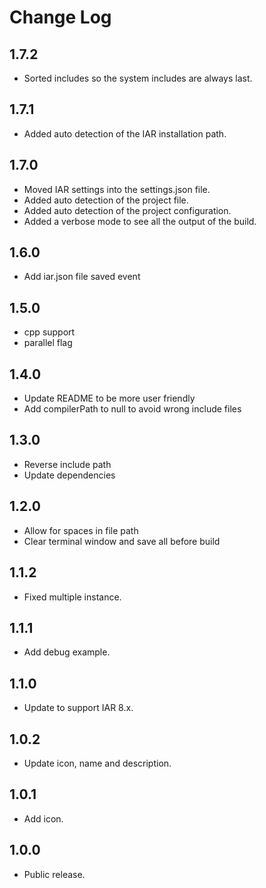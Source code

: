 # Change Log

## 1.7.2
  - Sorted includes so the system includes are always last.
 
## 1.7.1
  - Added auto detection of the IAR installation path.
 
## 1.7.0
  - Moved IAR settings into the settings.json file.
  - Added auto detection of the project file.
  - Added auto detection of the project configuration.
  - Added a verbose mode to see all the output of the build. 

## 1.6.0
  - Add iar.json file saved event 
  
 ## 1.5.0
  - cpp support
  - parallel flag
  
## 1.4.0
  - Update README to be more user friendly
  - Add compilerPath to null to avoid wrong include files

## 1.3.0
  - Reverse include path 
  - Update dependencies

## 1.2.0
  - Allow for spaces in file path
  - Clear terminal window and save all before build

## 1.1.2
  - Fixed multiple instance.

## 1.1.1
  - Add debug example.
  
## 1.1.0
  - Update to support IAR 8.x.
  
## 1.0.2
  - Update icon, name and description.
  
## 1.0.1
  - Add icon.
  
## 1.0.0
  - Public release.